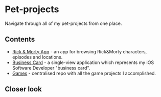 # Pet-projects
Navigate through all of my pet-projects from one place.

## Contents
* [Rick & Morty App](https://github.com/cyberbitrixx/RickAndMorty.git) - an app for browsing Rick&Morty characters, episodes and locations.
* [Business Card](https://github.com/cyberbitrixx/BusinessCard.git) - a single-view application which represents my iOS Software Developer "business card".
* [Games](https://github.com/cyberbitrixx/Games.git) - centralised repo with all the game projects I accomplished.

## Closer look
